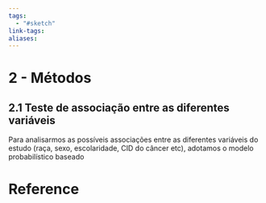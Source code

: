 ```yaml
---
tags:
  - "#sketch"
link-tags: 
aliases:
---
```

# 2 - Métodos
## 2.1 Teste de associação entre as diferentes variáveis
Para analisarmos as possíveis associações entre as diferentes variáveis do estudo (raça, sexo, escolaridade, CID do câncer etc), adotamos o modelo probabilístico baseado

# Reference


